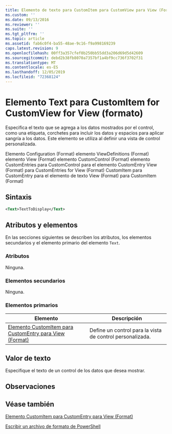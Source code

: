 ```yaml
---
title: Elemento de texto para CustomItem para CustomView para View (Format) | Microsoft Docs
ms.custom: ''
ms.date: 09/13/2016
ms.reviewer: ''
ms.suite: ''
ms.tgt_pltfrm: ''
ms.topic: article
ms.assetid: fab6c0f4-ba55-48ae-9c16-f9a998169239
caps.latest.revision: 9
ms.openlocfilehash: 00ff3a357cfef0b250bb55dd3a206d69d5d42609
ms.sourcegitcommit: debd2b38fb8070a7357bf1a4bf9cc736f3702f31
ms.translationtype: MT
ms.contentlocale: es-ES
ms.lasthandoff: 12/05/2019
ms.locfileid: "72368124"
---
```

# <a name="text-element-for-customitem-for-customview-for-view-format"></a>Elemento Text para CustomItem for CustomView for View (formato)

Especifica el texto que se agrega a los datos mostrados por el control, como una etiqueta, corchetes para incluir los datos y espacios para aplicar sangría a los datos. Este elemento se utiliza al definir una vista de control personalizada.

Elemento Configuration (Format) elemento ViewDefinitions (Format) elemento View (Format) elemento CustomControl (Format) elemento CustomEntries para CustomControl para el elemento CustomEntry View (Format) para CustomEntries for View (Format) CustomItem para CustomEntry para el elemento de texto View (Format) para CustomItem (Format)

## <a name="syntax"></a>Sintaxis

```xml
<Text>TextToDisplay</Text>
```

## <a name="attributes-and-elements"></a>Atributos y elementos

En las secciones siguientes se describen los atributos, los elementos secundarios y el elemento primario del elemento `Text`.

### <a name="attributes"></a>Atributos

Ninguna.

### <a name="child-elements"></a>Elementos secundarios

Ninguna.

### <a name="parent-elements"></a>Elementos primarios

|Elemento|Descripción|
|-------------|-----------------|
|[Elemento CustomItem para CustomEntry para View (Format)](./customitem-element-for-customentry-for-customcontrol-for-view-format.md)|Define un control para la vista de control personalizada.|

## <a name="text-value"></a>Valor de texto

Especifique el texto de un control de los datos que desea mostrar.

## <a name="remarks"></a>Observaciones

## <a name="see-also"></a>Véase también

[Elemento CustomItem para CustomEntry para View (Format)](./customitem-element-for-customentry-for-customcontrol-for-view-format.md)

[Escribir un archivo de formato de PowerShell](./writing-a-powershell-formatting-file.md)
